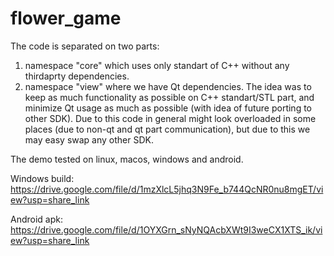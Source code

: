 # flower_game
The code is separated on two parts: 
1) namespace "core" which uses only standart of C++ without any thirdaprty dependencies.
2) namespace "view" where we have Qt dependencies.
The idea was to keep as much functionality as possible on C++ standart/STL part, and minimize Qt usage as much as possible (with idea of future porting to other SDK).
Due to this code in general might look overloaded in some places (due to non-qt and qt part communication), but due to this we may easy swap any other SDK.

The demo tested on linux, macos, windows and android.

Windows build:
https://drive.google.com/file/d/1mzXlcL5jhq3N9Fe_b744QcNR0nu8mgET/view?usp=share_link

Android apk:
https://drive.google.com/file/d/1OYXGrn_sNyNQAcbXWt9I3weCX1XTS_ik/view?usp=share_link
